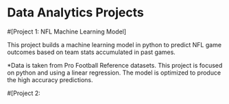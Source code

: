 # Data Analytics Projects


#[Project 1: NFL Machine Learning Model]

This project builds a machine learning model in python to predict NFL game outcomes based on team stats accumulated in past games.

*Data is taken from Pro Football Reference datasets.
This project is focused on python and using a linear regression.
The model is optimized to produce the high accuracy predictions.


#[Project 2: 

